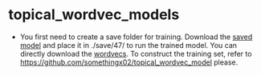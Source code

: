# topical_wordvec_models

* You first need to create a save folder for training. Download the [saved model](https://topicvecmodels.s3.eu-west-2.amazonaws.com/save/47/model) and place it in ./save/47/ to run the trained model. You can directly download the [wordvecs](https://topicvecmodels.s3.eu-west-2.amazonaws.com/save/47/aggrd_all_wordrep.txt). To construct the training set, refer to https://github.com/somethingx02/topical_wordvec_model please.
